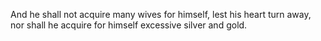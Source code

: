 And he shall not acquire many wives for himself, lest his heart turn away, nor shall he acquire for himself excessive silver and gold.
